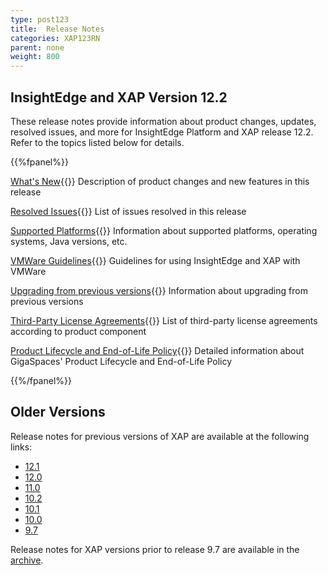 ```yaml
---
type: post123
title:  Release Notes
categories: XAP123RN
parent: none
weight: 800
---
```


## InsightEdge and XAP Version 12.2

These release notes provide information about product changes, updates, resolved issues, and more for InsightEdge Platform and XAP release 12.2. Refer to the topics listed below for details.

{{%fpanel%}}

[What's New](whats-new.html){{<wbr>}}
Description of product changes and new features in this release

[Resolved Issues](fixed-issues.html){{<wbr>}}
List of issues resolved in this release

[Supported Platforms](supported-platforms.html){{<wbr>}}
Information about supported platforms, operating systems, Java versions, etc.

[VMWare Guidelines](vmware-guidelines.html){{<wbr>}}
Guidelines for using InsightEdge and XAP with VMWare

[Upgrading from previous versions](upgrading.html){{<wbr>}}
Information about upgrading from previous versions

[Third-Party License Agreements](third-party.html){{<wbr>}}
List of third-party license agreements according to product component

[Product Lifecycle and End-of-Life Policy](/release_notes/lifecycle.html){{<wbr>}}
Detailed information about GigaSpaces' Product Lifecycle and End-of-Life Policy

{{%/fpanel%}}

## Older Versions

Release notes for previous versions of XAP are available at the following links:

- [12.1](/release_notes/xap121.html)
- [12.0](/release_notes/xap120.html)
- [11.0](/release_notes/xap110.html)
- [10.2](/release_notes/xap102.html)
- [10.1](/release_notes/xap101.html)
- [10.0](/release_notes/xap100.html)
- [9.7](/release_notes/xap97.html)

Release notes for XAP versions prior to release 9.7 are available in the [archive](/archive.html).
